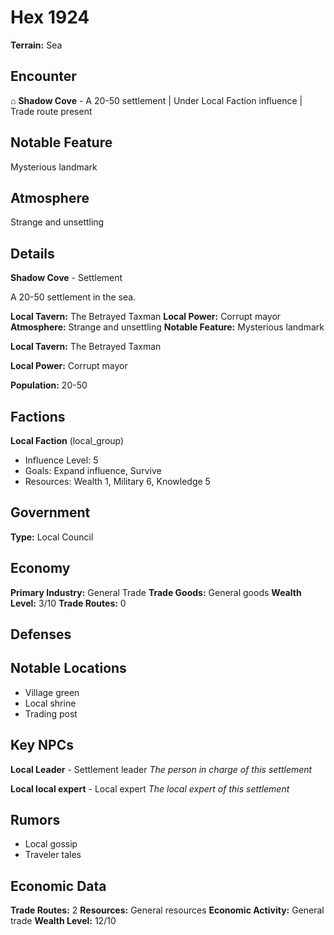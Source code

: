 # Hex 1924

**Terrain:** Sea

## Encounter
⌂ **Shadow Cove** - A 20-50 settlement | Under Local Faction influence | Trade route present

## Notable Feature
Mysterious landmark

## Atmosphere
Strange and unsettling

## Details
**Shadow Cove** - Settlement

A 20-50 settlement in the sea.

**Local Tavern:** The Betrayed Taxman
**Local Power:** Corrupt mayor
**Atmosphere:** Strange and unsettling
**Notable Feature:** Mysterious landmark

**Local Tavern:** The Betrayed Taxman

**Local Power:** Corrupt mayor

**Population:** 20-50

## Factions
**Local Faction** (local_group)
- Influence Level: 5
- Goals: Expand influence, Survive
- Resources: Wealth 1, Military 6, Knowledge 5

## Government
**Type:** Local Council

## Economy
**Primary Industry:** General Trade
**Trade Goods:** General goods
**Wealth Level:** 3/10
**Trade Routes:** 0

## Defenses

## Notable Locations
- Village green
- Local shrine
- Trading post

## Key NPCs
**Local Leader** - Settlement leader
*The person in charge of this settlement*

**Local local expert** - Local expert
*The local expert of this settlement*

## Rumors
- Local gossip
- Traveler tales

## Economic Data
**Trade Routes:** 2
**Resources:** General resources
**Economic Activity:** General trade
**Wealth Level:** 12/10
